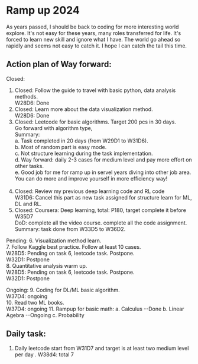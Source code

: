 # Ramp up 2024
As years passed, I should be back to coding for more interesting world explore. It's not easy for these years, many roles transferred for life. It's forced to learn new skill and ignore what I have. The world go ahead so rapidly and seems not easy to catch it. I hope I can catch the tail this time. 

## Action plan of Way forward: <br/>
Closed:
1. Closed: Follow the guide to travel with basic python, data analysis methods.<br/> 
   W28D6: Done <br/>
2. Closed:  Learn more about the data visualization method. <br/>
   W28D6: Done   <br/>
3. Closed: Leetcode for basic algorithms. Target 200 pcs in 30 days. <br/>
   Go forward with algorithm type, <br/>
        Summary:<br/>
        a. Task completed in 20 days (from W29D1 to W31D6).<br/>
        b. Most of random part is easy mode.<br/>
        c. Not structure learning during the task implementation.<br/>
        d. Way forward: daily 2-3 cases for medium level and pay more effort on other tasks.<br/>
        e. Good job for me for ramp up in servel years diving into other job area. You can do more and improve yourself in more efficiency way!<br/>
        <br/>          
4. Closed: Review my previous deep learning code and RL code <br/>
   W31D6: Cancel this part as new task assigned for structure learn for ML, DL and RL. <br/>
5. Closed: Coursera: Deep learning, total:  P180, target complete it before W35D7<br/>
   DoD:  complete all the video course.  complete all the code assignment.<br/>
   Summary: task done from W33D5 to W36D2.<br/>

Pending:
6. Visualization method learn.<br/>
7. Follow Kaggle best practice. Follow at least 10 cases. <br/>
   W28D5: Pending on task 6,  leetcode task. Postpone. <br/>
   W32D1:  Postpone<br/>
8. Quantitative analysis warm up. <br/>
    W28D5: Pending on task 6,  leetcode task. Postpone. <br/>
   W32D1:  Postpone<br/>

Ongoing:
9. Coding for DL/ML basic algorithm. <br/>
   W37D4:  ongoing<br/>
10. Read two ML books.<br/>
    W37D4: ongoing
11. Rampup for basic math:
    a. Calculus --Done
    b. Linear Agebra --Ongoing
    c. Probability 
    
## Daily task:<br/>
1. Daily leetcode start from W31D7 and target is at least two medium level per day .
    W38d4: total 7 <br/>
    